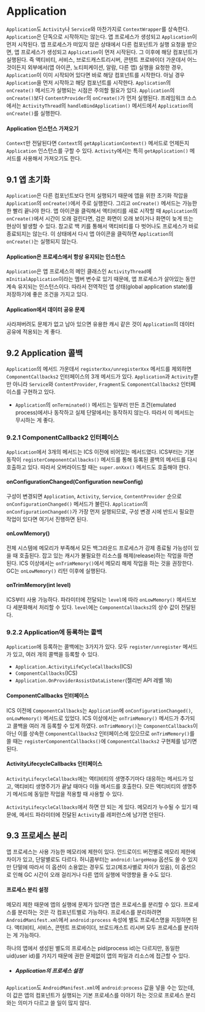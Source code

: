# Application
`Application`도 `Activity`나 `Service`와 마찬가지로 `ContextWrapper`를 상속한다. `Application`은 단독으로 시작하지는 않는다. 앱 프로세스가 생성되고 `Application`이 먼저 시작된다. 앱 프로세스가 떠있지 않은 상태에서 다른 컴포넌트가 실행 요청을 받으면, 앱 프로세스가 생성되고 `Application`이 먼저 시작된다. 그 이후에 해당 컴포넌트가 실행된다. 즉 액티비티, 서비스, 브로드캐스트리시버, 콘텐트 프로바이더 가운데서 어느 것이든지 외부에서(앱 아이콘, 노티피케이션, 알람, 다른 앱) 실행을 요청한 경우, `Application`이 이미 시작되어 있다면 바로 해당 컴포넌트를 시작한다. 아닐 경우 `Application`을 먼저 시작하고 해당 컴포넌트를 시작한다. `Application`의 `onCreate()` 메서드가 실행되는 시점은 주의할 필요가 있다. `Application`의 `onCreate()`보다 `ContentProvider`의 `onCreate()`가 먼저 실행된다. 프레임워크 소스에서는 `ActivityThread`의 `handleBindApplication()` 메서드에서 `Application`의 `onCreate()`를 실행한다.

#### Application 인스턴스 가져오기
`Context`만 전달된다면 `Context`의 `getApplicationContext()` 메서드로 언제든지 `Application` 인스턴스를 구할 수 있다. `Activity`에서는 특히 `getApplication()` 메서드를 사용해서 가져오기도 한다.

## 9.1 앱 초기화
`Application`은 다른 컴포넌트보다 먼저 실행되기 때문에 앱을 위한 초기화 작압을 `Application`의 `onCreate()`에서 주로 실행한다. 그리고 `onCreate()` 메서드는 가능한 한 빨리 끝나야 한다. 앱 아이콘을 클릭해서 액티비티를 새로 시작할 때 `Application`의 `onCreate()`에서 시간이 오래 걸린다면, 검은 화면이 오래 보이거나 화면이 늦게 뜨는 현상이 발생할 수 있다. 참고로 백 키를 통해서 액티비티를 다 벗어나도 프로세스가 바로 종료되지는 않는다. 이 상태에서 다시 앱 아이콘을 클릭하면 `Application`의 `onCreate()`는 실행되지 않는다.

#### Application은 프로세스에서 항상 유지되는 인스턴스
`Application`은 앱 프로세스의 메인 클래스인 `ActivityThread`에 `mInitialApplication`이라는 멤버 변수로 있기 때문에, 앱 프로세스가 살아있는 동안 계속 유지되는 인스턴스이다. 따라서 전역적인 앱 상태(global application state)를 저장하기에 좋은 조건을 가지고 있다.

#### Application에서 데이터 공유 문제
사라져버려도 문제가 없고 남아 있으면 유용한 캐시 같은 것이 `Application`의 데이터 공유에 적용되는 게 좋다.

## 9.2 Application 콜백
`Application`의 메서드 가운데서 `registerXxx/unregisterXxx` 메서드를 제외하면 `ComponentCallbacks2` 인터페이스의 3개 메서드가 있다. `Application`과 `Activity`뿐만 아니라 `Service`와 `ContentProvider`, `Fragment`도 `ComponentCallbacks2` 인터페이스를 구현하고 있다.

* `Application`의 `onTerminated()` 메서드는 일부러 만든 조건(emulated process)에서나 동작하고 실제 단말에서는 동작하지 않는다. 따라서 이 메서드는 무시하는 게 좋다.

### 9.2.1 ComponentCallback2 인터페이스
`Application`에서 3개의 메서드는 ICS 이전에 비어있는 메서드였다. ICS부터는 기본 동작이 `registerComponentCallbacks()` 메서드를 통해 등록된 콜백의 메서드를 다시 호출하고 있다. 따라서 오버라이드할 때는 `super.onXxx()` 메서드도 호출해야 한다.

#### onConfigurationChanged(Configuration newConfig)
구성이 변경되면 `Application`, `Activity`, `Service`, `ContentProvider` 순으로 `onConfigurationChanged()` 메서드가 불린다. `Application`의 `onConfigurationChanged()`가 가장 먼저 실행되므로, 구성 변경 시에 반드시 필요한 작업이 있다면 여기서 진행하면 된다.

#### onLowMemory()
전체 시스템에 메모리가 부족해서 모든 백그라운드 프로세스가 강제 종료될 가능성이 있을 때 호출된다. 잡고 있는 캐시가 불필요한 리소스를 해제(release)하는 작업을 하면 된다. ICS 이상에서는 `onTrimMemory()`에서 메모리 해제 작업을 하는 것을 권장한다. GC는 `onLowMemory()` 리턴 이후에 실행된다.

#### onTrimMemory(int level)
ICS부터 사용 가능하다. 파라미터에 전달되는 `level`에 따라 `onLowMemory()` 메서드보다 세분화해서 처리할 수 있다. `level`에는 `ComponentCallbacks2`의 상수 값이 전달된다.

### 9.2.2 Application에 등록하는 콜백
`Application`에 등록하는 콜백에는 3가지가 있다. 모두 `register/unregister` 메서드가 있고, 여러 개의 콜백을 등록할 수 있다.

* `Application.ActivityLifeCycleCallbacks`(ICS)
* `ComponentCallbacks`(ICS)
* `Application.OnProviderAssistDataListener`(젤리빈 API 레벨 18)

#### ComponentCallbacks 인터페이스
ICS 이전에 `ComponentCallbacks`는 `Application`에 `onConfigurationChanged()`, `onLowMemory()` 메서드로 있었다. ICS 이상에서는 `onTrimMemory()` 메서드가 추가되고 콜백을 여러 개 등록할 수 있게 하였다. `onTrimMemory()`는 `ComponentCallbacks`이 아닌 이를 상속한 `ComponentCallbacks2` 인터페이스에 있으므로 `onTrimMemory()`를 쓸 때는 `registerComponentCallbacks()`에 `ComponentCallbacks2` 구현체를 넘기면 된다.

#### ActivityLifecycleCallbacks 인터페이스
`ActivityLifecycleCallbacks`에는 액티비티의 생명주기마다 대응하는 메서드가 있고, 액티비티 생명주기가 끝날 때마다 이들 메서드를 호출한다. 모든 액티비티의 생명주기 메서드에 동일한 작업을 적용할 때 사용할 수 있다.

`ActivityLifecycleCallbacks`에서 하면 안 되는 게 있다. 메모리가 누수될 수 있기 때문에, 메서드 파라미터에 전달된 `Activity`를 레퍼런스에 남기면 안된다.

## 9.3 프로세스 분리
앱 프로세스는 사용 가능한 메모리에 제한이 있다. 안드로이드 버전별로 메모리 제한에 차이가 있고, 단말별로도 다르다. 허니콤부터는 `android:largeHeap` 옵션도 쓸 수 있지만 단말에 따라서 이 옵션이 소용없는 경우도 있고(제조사별로 차이가 있음), 이 옵션으로 인해 GC 시간이 오래 걸리거나 다른 앱의 실행에 악영향을 줄 수도 있다.

#### 프로세스 분리 설정
메모리 제한 때문에 앱의 실행에 문제가 있다면 앱은 프로세스를 분리할 수 있다. 프로세스를 분리하는 것은 각 컴포넌트별로 가능하다. 프로세스를 분리하려면 `AndroidManifest.xml`에서 `android:process` 속성에 별도 프로세스명을 지정하면 된다. 액티비티, 서비스, 콘텐트 프로바이더, 브로드캐스트 리시버 모두 프로세스를 분리하는 게 가능하다.

하나의 앱에서 생성된 별도의 프로세스는 pid(process id)는 다르지만, 동일한 uid(user id)를 가지기 때문에 권한 문제없이 앱의 파일과 리소스에 접근할 수 있다.

* ##### Application의 프로세스 설정 
`Application`도 `AndroidManifest.xml`에 `android:process` 값을 넣을 수는 있는데, 이 값은 앱의 컴포넌트가 실행되는 기본 프로세스를 이야기 하는 것으로 프로세스 분리와는 의미가 다르고 쓸 일이 많지 않다.
